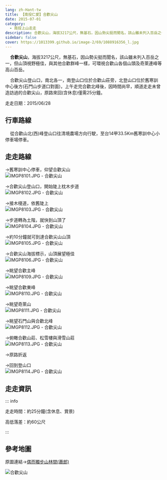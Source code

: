 ```yaml
---
lang: zh-Hant-tw
title: 【南投仁愛】合歡尖山
date: 2015-07-01
category: 
  - 南投上山走走
description: 合歡尖山，海拔3217公尺，無基石，因山勢尖挺而聞名，該山雖未列入百岳之一，但山頂視野極佳，與其他合歡群峰一樣，可環視合歡山各個山頭及奇萊連峰等高山百岳。 合歡尖山登山口，南北各一，南登山口位於合歡山莊旁，北登山口位於舊寒訓中心後方(石門山步道口對面)，上午走完合歡北峰後，因時間尚早，順道走走未曾造訪過的合歡尖山，原路來回(含休息)僅需25分鐘。
sidebar: false
cover: https://1013399.github.io/image-2/69/1088916356_l.jpg
---
```


    **合歡尖山**，海拔3217公尺，無基石，因山勢尖挺而聞名，該山雖未列入百岳之一，但山頂視野極佳，與其他合歡群峰一樣，可環視合歡山各個山頭及奇萊連峰等高山百岳。  

    合歡尖山登山口，南北各一，南登山口位於合歡山莊旁，北登山口位於舊寒訓中心後方(石門山步道口對面)，上午走完合歡北峰後，因時間尚早，順道走走未曾造訪過的合歡尖山，原路來回(含休息)僅需25分鐘。

<!-- more -->

走走日期：2015/06/28

## 行車路線
    從合歡山北(西)峰登山口往清境農場方向行駛，至台14甲33.5Km舊寒訓中心小停車場停車。

## 走走路線
→舊寒訓中心停車，仰望合歡尖山  
![IMGP8101.JPG - 合歡尖山](https://1013399.github.io/image-2/69/1088914677_l.jpg)

→合歡尖山登山口，開始陡上枕木步道  
![IMGP8102.JPG - 合歡尖山](https://1013399.github.io/image-2/69/1088915765_l.jpg)

→接木棧道，依舊陡上  
![IMGP8103.JPG - 合歡尖山](https://1013399.github.io/image-2/69/1088914678_l.jpg)

→步道轉為土階，就快到山頂了  
![IMGP8104.JPG - 合歡尖山](https://1013399.github.io/image-2/69/1088913686_l.jpg)

→約10分鐘就可到達合歡尖山山頂  
![IMGP8105.JPG - 合歡尖山](https://1013399.github.io/image-2/69/1088914362_l.jpg)

→合歡尖山海拔標示，山頂展望極佳  
![IMGP8106.JPG - 合歡尖山](https://1013399.github.io/image-2/69/1088916448_l.jpg)

→眺望合歡主峰  
![IMGP8109.JPG - 合歡尖山](https://1013399.github.io/image-2/69/1088915174_l.jpg)

→眺望合歡東峰  
![IMGP8110.JPG - 合歡尖山](https://1013399.github.io/image-2/69/1088917245_l.jpg)

→眺望奇萊山  
![IMGP8111.JPG - 合歡尖山](https://1013399.github.io/image-2/69/1088914983_l.jpg)

→眺望石門山與合歡北峰  
![IMGP8112.JPG - 合歡尖山](https://1013399.github.io/image-2/69/1088916356_l.jpg)

→俯瞰合歡山莊、松雪樓與滑雪山莊  
![IMGP8113.JPG - 合歡尖山](https://1013399.github.io/image-2/69/1088916357_l.jpg)

→原路折返

→回到登山口  
![IMGP8114.JPG - 合歡尖山](https://1013399.github.io/image-2/69/1088915656_l.jpg)

## 走走資訊
::: info

走走時間：約25分鐘(含休息、賞景)

高低落差：約60公尺

:::

## 參考地圖
原圖連結→[偶而獨步山林間(蕭郎)](https://f3bc5bac486d13952f7b473abc7ff0120f2fadb0.googledrive.com/host/0ByHgwY2tmBQJMnk1TnVUZnZSbG8/w426/index.htm)  

![合歡尖山](https://1013399.github.io/image-2/69/1088916045_l.jpg)